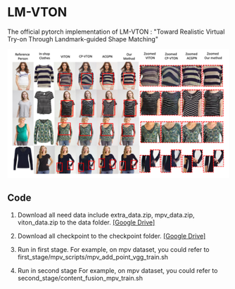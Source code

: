 # LM-VTON
The official pytorch implementation of LM-VTON : "Toward Realistic Virtual Try-on Through Landmark-guided Shape Matching"


![](figures/cover_compare.png)


## Code
1. Download all need data include extra_data.zip, mpv_data.zip, viton_data.zip to the data folder. 
[[Google Drive]](https://drive.google.com/drive/folders/10YIn_-B3ef-7YxdO8NZ2l-o4UM3nkw7b?usp=sharing)

2. Download all checkpoint to the checkpoint folder.
[[Google Drive]](https://drive.google.com/drive/folders/1on11KrKsMd31-6TDTTtV3mKpMhqtDsLr?usp=sharing)

3. Run in first stage.
For example, on mpv dataset, you could refer to first_stage/mpv_scripts/mpv_add_point_vgg_train.sh

4. Run in second stage
For example, on mpv dataset, you could refer to second_stage/content_fusion_mpv_train.sh
